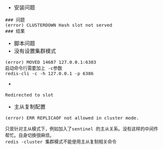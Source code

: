 <span  style="font-family: Simsun,serif; font-size: 17px; ">

- 安装问题
~~~
### 问题
(error) CLUSTERDOWN Hash slot not served
### 结果
~~~

- 脚本问题
- 没有设置集群模式

~~~
(error) MOVED 14687 127.0.0.1:6383
启动命令行需要加上 -c参数
redis-cli -c -h 127.0.0.1 -p 6386
~~~


- 
~~~
Redirected to slot
~~~
- 主从复制配置
~~~
(error) ERR REPLICAOF not allowed in cluster mode.

只是针对主从模式下，例如加入了sentinel 的主从关系。没有这样的中间件帮忙。自身切换很麻烦。
redis -cluster 集群模式不能使用主从复制相关命令
~~~


</span>
